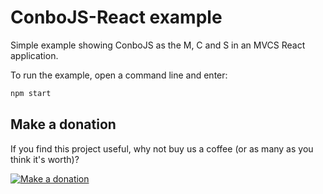 ConboJS-React example
=====================

Simple example showing ConboJS as the M, C and S in an MVCS React application.

To run the example, open a command line and enter:

```javascript
npm start
```

Make a donation
---------------

If you find this project useful, why not buy us a coffee (or as many as you think it's worth)?

[![Make a donation](https://www.paypalobjects.com/en_US/GB/i/btn/btn_donateCC_LG.gif)](http://bit.ly/2L1uoux)
